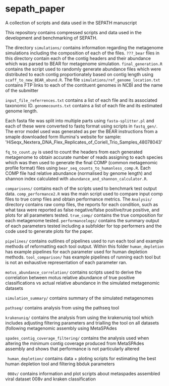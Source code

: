 # sepath_paper
A collection of scripts and data used in the SEPATH manuscript

This repository contains compressed scripts and data used in the development and benchmarking of SEPATH.

The directory ``` simulations/ ``` contains information regarding the metagenome simulations including the composition of each of the files. ```???_bear``` files in this directory contain each of the contig headers and their abundance which was parsed to BEAR for metagenome simulation. ```final_generation.R``` contains the script used to randomly generate abundance files which were distributed to each contig proportionately based on contig length using ```scaff_to_new_BEAR_abund.R```.  The file ``` simulations/ref_genome_location.txt ``` contains FTP links to each of the contituent genomes in NCBI and the name of the submitter

```input_file_referrences.txt``` contains a list of each file and its associated taxonomic ID. ```genomecounts.txt``` contains a list of each file and its estimated genome length.

Each fasta file was split into multiple parts using ```fasta-splitter.pl``` and each of these were converted to fastq format using scripts in ```fastq_gen/```. The error model used was generated as per the BEAR instructions from a smaple downloaded form Illumina's website for sample: 'HiSeqx_Nextera_DNA_Flex_Replicates_of_Coriell_Trio_Samples_48078043'

``` fq_to_count.py ``` is used to count the headers from each generated metagenome to obtain accurate number of reads assigning to each species which was then used to generate the final COMP (common metagenomic profile format) files using ``` bear_seq_counts_to_humanless_comp.R ```. Each COMP file had relative abundance (normalised by genome length) and shannon index calculated with ``` abundance_and_shannon_calculator.R ```.


``` comparisons/ ``` contains each of the scripts used to benchmark test output data. ```comp_performance2.R``` was the main script used to compare input comp files to true comp files and obtain performance metrics. The ```Analysis/``` directory contains raw comp files, the reports for each condition, such as what taxa were reported as false negative/false positive/true positive, and plots for all parameters tested. ```true_comp/``` contains the true composition for each metagenome tested. ```performancelogs/``` contains the summary output of each parameters tested including a subfolder for top performers and the code used to generate plots for the paper.

``` pipelines/ ``` contains outlines of pipelines used to run each tool and example methods of reformatting each tool output. Within this folder ```human_depletion``` has example pipelines for each parameter used for human depletion methods. ```tool_comparison/``` has example pipelines of running each tool but is not an exhaustive representation of each parameter ran.

``` motus_abundance_correlation/ ``` contains scripts used to derive the correlation between motus relative abundance of true positive classifications vs actual relative abundance in the simulated metagenomic datasets

``` simulation_summary/ ``` contains summary of the simulated metagenomes

``` pathseq/ ``` contains analysis from using the pathseq tool

``` krakenuniq/ ``` contains the analysis from using the krakenuniq tool which includes adjusting filtering parameters and trialling the tool on all datasets (following metagenomic assembly using MetaSPAdes

``` spades_contig_coverage_filtering/ ``` contains the analysis used when altering the minimum contig coverage produced from MetaSPAdes assembly and shows that performance is not particularly altered

``` human_depletion/``` contains data + ploting scripts for estimating the best human depletion tool and filtering bbduk parameters

``` 008v/``` contains information and plot scripts about metaspades assembled viral dataset 008v and kraken classification
